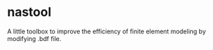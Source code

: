 # nastool
A little toolbox to improve the efficiency of finite element modeling by modifying .bdf file.
